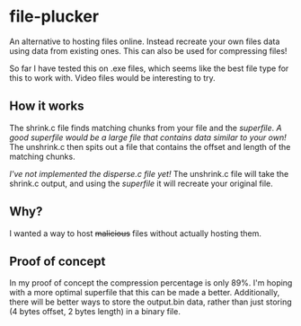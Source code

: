# file-plucker
An alternative to hosting files online. Instead recreate your own files data using data from existing ones.
This can also be used for compressing files! 

So far I have tested this on .exe files, which seems like the best file type for this to work with.
Video files would be interesting to try.

## How it works ##
The shrink.c file finds matching chunks from your file and the *superfile*.
*A good superfile would be a large file that contains data similar to your own!*
The unshrink.c then spits out a file that contains the offset and length of the matching chunks.

*I've not implemented the disperse.c file yet!*
The unshrink.c file will take the shrink.c output, and using the *superfile* it will recreate your original file.

## Why? ##
I wanted a way to host ~~malicious~~ files without actually hosting them.

## Proof of concept ##
In my proof of concept the compression percentage is only 89%. I'm hoping with a more optimal superfile that this can be made a better.
Additionally, there will be better ways to store the output.bin data, rather than just storing (4 bytes offset, 2 bytes length) in a binary file.
